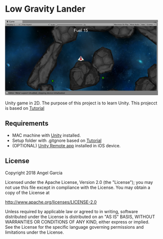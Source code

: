 # Low Gravity Lander


![Scheme](/screenshots/ScreenShot2018-02-23at8.15.43PM.png)


Unity game in 2D.
The purpose of this project is to learn Unity.
This projecct is based on [Tutorial](https://www.raywenderlich.com/147686/introduction-unity-2d-2)


## Requirements
- MAC machine with [Unity](https://store.unity.com/download?ref=personal)  installed.
- Setup folder with .gitgnore based on [Tutorial](http://www.studica.com/blog/how-to-setup-github-with-unity-step-by-step-instructions)
- (OPTIONAL) [Unity Remote app](https://docs.unity3d.com/Manual/UnityRemote5.html) installed in iOS device.



## License

Copyright 2018 Angel Garcia

Licensed under the Apache License, Version 2.0 (the "License"); you may not use this file except in compliance with the License. You may obtain a copy of the License at

http://www.apache.org/licenses/LICENSE-2.0

Unless required by applicable law or agreed to in writing, software distributed under the License is distributed on an "AS IS" BASIS, WITHOUT WARRANTIES OR CONDITIONS OF ANY KIND, either express or implied. See the License for the specific language governing permissions and limitations under the License.
